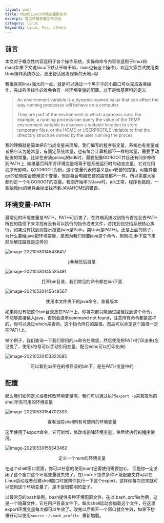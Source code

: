 ```yaml
---
layout: post
title: Mac和Linux环境变量那些事
excerpt: 常见环境变量文件总结
category: linux
keywords: linux, Mac, others
---
```


## 前言

本文对于概念性内容适用于各个操作系统，实操和命令内容仅适用于linux和mac(如果下文说linux下默认干嘛干嘛，mac也有这个操作)，欢迎大家尝试使用类Unix操作系统办公，走出舒适圈发现新的天地~😋

我很喜欢linux强大的一点，就是可以通过一个黑乎乎的小窗口可以完成各类操作，完成各类操作的难免会有一些环境变量的配置。以下是维基百科的定义

> An environment variable is a dynamic-named value that can affect the way running processes will behave on a computer.
>
> They are part of the environment in which a process runs. For example, a running process can query the value of the TEMP environment variable to discover a suitable location to store temporary files, or the HOME or USERPROFILE variable to find the directory structure owned by the user running the proces

我的理解就是简单把它当成变量来理解，我们编写的程序有变量，系统也有变量或者把它认为是常量，有固定系统常量，也有每台计算机都不一样的常量，需要手动配置的常量。比如在安装golang的sdk时，需要配置GOROOT并且还有同步修改到PATH上, 如维基百科所言环境变量相等于是系统运行时的动态变量，它对应用程序有影响。以GOROOT为例，这个变量代表的含义是go安装的路径，可能其他go的依赖库会使用这个变量，但是每台电脑安装的路径都不一样，所以需要大家都约定一个叫GOROOT的变量。我刚开始学习Java时，jdk正常，程序也能跑，一些依赖jre的组件会抛出找不到JAVAHOME的错误。

## 环境变量-PATH

最常见的环境变量是PATH，PATH可厉害了，在终端系统收到指令首先会去PATH所在的路径下来寻找有没有可以执行的指令或者文件，若找到则交给系统核心执行，如果没有找到则提示报错(win是Path，类Unix是PATH)。还是上面的例子，为什么要给java配环境变量，是因为我们想要java这个命令，刚刚把jdk下载下来然后解压路径是这样的

![image-20210530145438417](https://mypicgogo.oss-cn-hangzhou.aliyuncs.com/tuchuang20210530145438.png)

<center>jdk解压后目录</center>

![image-20210530145525491](https://mypicgogo.oss-cn-hangzhou.aliyuncs.com/tuchuang20210530145525.png)

<center>打开bin目录，我们常见的命令都在bin下面</center>

![image-20210530145649567](https://mypicgogo.oss-cn-hangzhou.aliyuncs.com/tuchuang20210530145649.png)

<center>使用本文件夹下的java命令，查看版本</center>

如果你没有把这个bin目录放在PATH上，你每次都只能通过路径找到这个命令，不能够直接输入java，否则会提示command not found，注意所有命令都是这样的，你可以通过which来查询，这个指令所在的路径，然后可以肯定这个路径一定在PATH上。

举个例子，我们查询一下我们常用的```ps```命令在哪里，然后使用把PATH打印出来(忘记提了，使用```$```符号可以手动引用变量，配合echo可以打印出来)

![image-20210530153322695](https://mypicgogo.oss-cn-hangzhou.aliyuncs.com/tuchuang20210530153322.png)

<center>可以看到ps所在的根目录的bin下，是在PATH变量中的</center>

## 配置

那么我们如何定义或者修改环境变量呢，我们可以通过执行```export -p```来获取当前shell所有可用的环境变量

![image-20210530154702303](https://mypicgogo.oss-cn-hangzhou.aliyuncs.com/tuchuang20210530154702.png)

<center>查看当前shell所有可使用的环境变量</center>

这里使用了export命令，它可新增，修改或删除环境变量，供后续执行的程序使用。

![image-20210530155343462](https://mypicgogo.oss-cn-hangzhou.aliyuncs.com/tuchuang20210530155343.png)

<center>定义一个num的环境变量</center>

在这个shell窗口里面，你可以任意的使用num(记得使用需要加```$```)， 但是你一定关闭了这个窗口这个环境变量就失效了。在Linux下提供多种环境配置文件可以在Linux启动或者创建shell窗口时就帮你执行一下这个export，这样你每次进来就可以使用这个环境变量了，是不是很聪明的亚子。

以最常见的bash举例，bash提供多种环境配置文件，在以.bash_profile为例，这是一个隐藏文件，它在用户目录文件下。每次shell启动会加载这个文件，在这里export环境变量每次都可以生效了。改完以后重开一个窗口就会生效，如果不想重开可以使用```source ~/.bash_profile ``` 重新加载。
